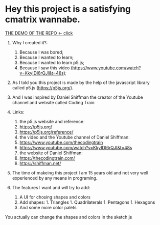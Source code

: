    # Hey this project is a satisfying cmatrix wannabe.
    
   [THE DEMO OF THE REPO <- click](https://ytinoooon.github.io/js_rain/index.html) 
    
   1. Why I created it?:
        1. Because I was bored;
        1. Because I wanted to learn;
        1. Because I wanted to learn p5.js;
        1. Because I saw this video (https://www.youtube.com/watch?v=KkyIDI6rQJI&t=48s);
    
   1. As I told you this project is made by the help of the javascript library called p5.js (https://p5js.org/).
   1. And I was inspired by Daniel Shiffman the creator of the Youtube channel and website called Coding Train
    
   1. Links:
       1. the p5.js website and reference: 
         1. https://p5js.org/
         1. https://p5js.org/reference/
       1. the video and the Youtube channel of Daniel Shiffman: 
         1. https://www.youtube.com/thecodingtrain
         1. https://www.youtube.com/watch?v=KkyIDI6rQJI&t=48s
       1. the website of Daniel Shiffman: 
         1. https://thecodingtrain.com/
         1. https://shiffman.net/


   1. The time of makeing this project I am 15 years old and not very well experienced by any means in programing.

   1. The features I want and will try to add:
        1. A UI for chosing shapes and colors
        1. Add shapes: 
          1. Triangles
          1. Quadrilaterals
          1. Pentagons
          1. Hexagons
        1.  And some more color palets
            
   You actually can change the shapes and colors in the sketch.js

